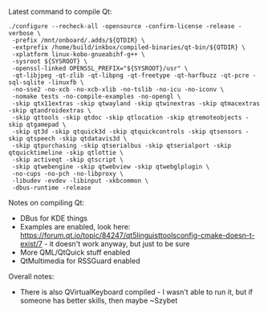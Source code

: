 Latest command to compile Qt:
```
./configure --recheck-all -opensource -confirm-license -release -verbose \
 -prefix /mnt/onboard/.adds/${QTDIR} \
 -extprefix /home/build/inkbox/compiled-binaries/qt-bin/${QTDIR} \
 -xplatform linux-kobo-gnueabihf-g++ \
 -sysroot ${SYSROOT} \
 -openssl-linked OPENSSL_PREFIX="${SYSROOT}/usr" \
 -qt-libjpeg -qt-zlib -qt-libpng -qt-freetype -qt-harfbuzz -qt-pcre -sql-sqlite -linuxfb \
 -no-sse2 -no-xcb -no-xcb-xlib -no-tslib -no-icu -no-iconv \
 -nomake tests -no-compile-examples -no-opengl \
 -skip qtx11extras -skip qtwayland -skip qtwinextras -skip qtmacextras -skip qtandroidextras \
 -skip qttools -skip qtdoc -skip qtlocation -skip qtremoteobjects -skip qtgamepad \
 -skip qt3d -skip qtquick3d -skip qtquickcontrols -skip qtsensors -skip qtspeech -skip qtdatavis3d \
 -skip qtpurchasing -skip qtserialbus -skip qtserialport -skip qtquicktimeline -skip qtlottie \
 -skip activeqt -skip qtscript \
 -skip qtwebengine -skip qtwebview -skip qtwebglplugin \
 -no-cups -no-pch -no-libproxy \
 -libudev -evdev -libinput -xkbcommon \
 -dbus-runtime -release
```
Notes on compiling Qt:
- DBus for KDE things
- Examples are enabled, look here: https://forum.qt.io/topic/84247/qt5linguisttoolsconfig-cmake-doesn-t-exist/7 - it doesn't work anyway, but just to be sure
- More QML/QtQuick stuff enabled
- QtMultimedia for RSSGuard enabled

 Overall notes:
- There is also QVirtualKeyboard compiled - I wasn't able to run it, but if someone has better skills, then maybe ~Szybet
